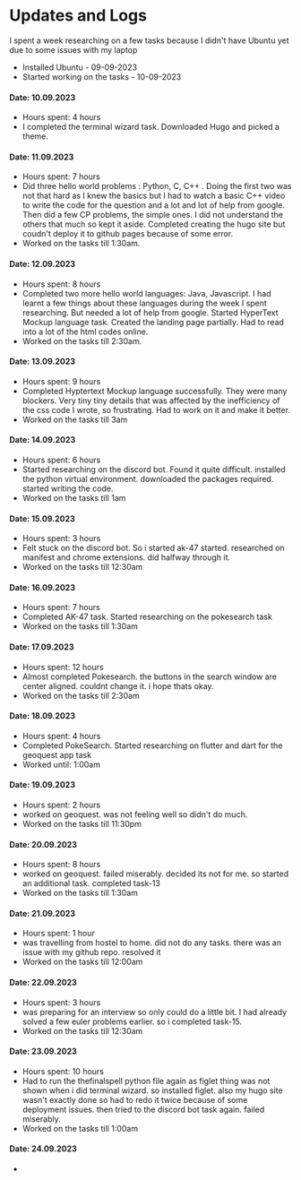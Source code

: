 # Updates and Logs

I spent a week researching on a few tasks because I didn't have Ubuntu yet due to some issues with my laptop

- Installed Ubuntu - 09-09-2023
- Started working on the tasks - 10-09-2023  
  
  
#### Date: 10.09.2023  
- Hours spent: 4 hours
- I completed the terminal wizard task. Downloaded Hugo and picked a theme.  

#### Date: 11.09.2023  
- Hours spent: 7 hours
- Did three hello world problems : Python, C, C++ . Doing the first two was not that hard as I knew the basics but I had to watch a basic C++ video to write the code for the question and a lot and lot of help from google. Then did a few CP problems, the simple ones. I did not understand the others that much so kept it aside. Completed creating the hugo site but coudn't deploy it to github pages because of some error.
- Worked on the tasks till 1:30am.

#### Date: 12.09.2023  
- Hours spent: 8 hours
- Completed two more hello world languages: Java, Javascript. I had learnt a few things about these languages during the week I spent researching. But needed a lot of help from google. Started HyperText Mockup language task. Created the landing page partially. Had to read into a lot of the html codes online.
- Worked on the tasks till 2:30am.  

#### Date: 13.09.2023  
- Hours spent: 9 hours
- Completed Hyptertext Mockup language successfully. They were many blockers. Very tiny tiny details that was affected by the inefficiency of the css code I wrote, so frustrating. Had to work on it and make it better. 
- Worked on the tasks till 3am  

#### Date: 14.09.2023
- Hours spent: 6 hours
- Started researching on the discord bot. Found it quite difficult. installed the python virtual environment. downloaded the packages required. started writing the code. 
- Worked on the tasks till 1am  

#### Date: 15.09.2023
- Hours spent: 3 hours
- Felt stuck on the discord bot. So i started ak-47 started. researched on manifest and chrome extensions. did halfway through it.
- Worked on the tasks till 12:30am  

#### Date: 16.09.2023
- Hours spent: 7 hours
- Completed AK-47 task. Started researching on the pokesearch task
- Worked on the tasks till 1:30am  

#### Date: 17.09.2023
- Hours spent: 12 hours
- Almost completed Pokesearch. the buttons in the search window are center aligned. couldnt change it. i hope thats okay.
- Worked on the tasks till 2:30am  

#### Date: 18.09.2023
- Hours spent: 4 hours
- Completed PokeSearch. Started researching on flutter and dart for the geoquest app task
- Worked until: 1:00am  

#### Date: 19.09.2023
- Hours spent: 2 hours
- worked on geoquest. was not feeling well so didn't do much.
- Worked on the tasks till 11:30pm  

#### Date: 20.09.2023
- Hours spent: 8 hours
- worked on geoquest. failed miserably. decided its not for me. so started an additional task. completed task-13
- Worked on the tasks till 1:30am  

#### Date: 21.09.2023
- Hours spent: 1 hour
- was travelling from hostel to home. did not do any tasks. there was an issue with my github repo. resolved it
- Worked on the tasks till 12:00am  

#### Date: 22.09.2023
- Hours spent: 3 hours
- was preparing for an interview so only could do a little bit. I had already solved a few euler problems earlier. so i completed task-15. 
- Worked on the tasks till 12:30am  

#### Date: 23.09.2023
- Hours spent: 10 hours
- Had to run the thefinalspell python file again as figlet thing was not shown when i did terminal wizard. so installed figlet. also my hugo site wasn't exactly done so had to redo it twice because of some deployment issues. then tried to the discord bot task again. failed miserably. 
- Worked on the tasks till 1:00am  

#### Date: 24.09.2023
- 


